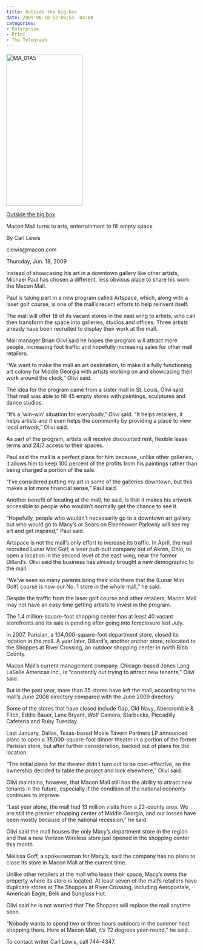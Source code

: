 ```yaml
---
title: Outside the big box
date: 2009-06-18 12:08:53 -04:00
categories:
- Enterprise
- Print
- The Telegraph
---
```


<p><a href="{{ site.baseurl }}/assets/MA_01A5.jpg"><img class="alignright" title="MA_01A5" src="{{ site.baseurl }}/assets/MA_01A5.jpg" alt="MA_01A5" width="201" height="401" /></a></p>
<p><a href="http://www.macon.com/198/story/751768.html">Outside the big box</a></p>
<p>Macon Mall turns to arts, entertainment to fill empty space</p>
<p>By Carl Lewis</p>
<p>clewis@macon.com</p>
<p>Thursday, Jun. 18, 2009</p>
<p>Instead of showcasing his art in a downtown gallery like other artists, Michael Paul has chosen a different, less obvious place to share his work: the Macon Mall.</p>
<p>Paul is taking part in a new program called Artspace, which, along with a laser golf course, is one of the mall’s recent efforts to help reinvent itself.</p>
<p><!--more-->The mall will offer 18 of its vacant stores in the east wing to artists, who can then transform the space into galleries, studios and offices. Three artists already have been recruited to display their work at the mall.</p>
<p>Mall manager Brian Olivi said he hopes the program will attract more people, increasing foot traffic and hopefully increasing sales for other mall retailers.</p>
<p>“We want to make the mall an art destination, to make it a fully functioning art colony for Middle Georgia with artists working on and showcasing their work around the clock,” Olivi said.</p>
<p>The idea for the program came from a sister mall in St. Louis, Olivi said. That mall was able to fill 45 empty stores with paintings, sculptures and dance studios.</p>
<p>“It’s a ‘win-win’ situation for everybody,” Olivi said. “It helps retailers, it helps artists and it even helps the community by providing a place to view local artwork,” Olivi said.</p>
<p>As part of the program, artists will receive discounted rent, flexible lease terms and 24/7 access to their spaces.</p>
<p>Paul said the mall is a perfect place for him because, unlike other galleries, it allows him to keep 100 percent of the profits from his paintings rather than being charged a portion of the sale.</p>
<p>“I’ve considered putting my art in some of the galleries downtown, but this makes a lot more financial sense,” Paul said.</p>
<p>Another benefit of locating at the mall, he said, is that it makes his artwork accessible to people who wouldn’t normally get the chance to see it.</p>
<p>“Hopefully, people who wouldn’t necessarily go to a downtown art gallery but who would go to Macy’s or Sears on Eisenhower Parkway will see my art and get inspired,” Paul said.</p>
<p>Artspace is not the mall’s only effort to increase its traffic. In April, the mall recruited Lunar Mini Golf, a laser putt-putt company out of Akron, Ohio, to open a location in the second level of the east wing, near the former Dillard’s. Olivi said the business has already brought a new demographic to the mall.</p>
<p>“We’ve seen so many parents bring their kids there that the (Lunar Mini Golf) course is now our No. 1 store in the whole mall,” he said.</p>
<p>Despite the traffic from the laser golf course and other retailers, Macon Mall may not have an easy time getting artists to invest in the program.</p>
<p>The 1.4 million-square-foot shopping center has at least 40 vacant storefronts and its sale is pending after going into foreclosure last July.</p>
<p>In 2007, Parisian, a 104,000-square-foot department store, closed its location in the mall. A year later, Dillard’s, another anchor store, relocated to the Shoppes at River Crossing, an outdoor shopping center in north Bibb County.</p>
<p>Macon Mall’s current management company, Chicago-based Jones Lang LaSalle Americas Inc., is “constantly out trying to attract new tenants,” Olivi said.</p>
<p>But in the past year, more than 35 stores have left the mall, according to the mall’s June 2008 directory compared with the June 2009 directory.</p>
<p>Some of the stores that have closed include Gap, Old Navy, Abercrombie &amp; Fitch, Eddie Bauer, Lane Bryant, Wolf Camera, Starbucks, Piccadilly Cafeteria and Ruby Tuesday.</p>
<p>Last January, Dallas, Texas-based Movie Tavern Partners LP announced plans to open a 35,000-square-foot dinner theater in a portion of the former Parisian store, but after further consideration, backed out of plans for the location.</p>
<p>“The initial plans for the theater didn’t turn out to be cost-effective, so the ownership decided to table the project and look elsewhere,” Olivi said.</p>
<p>Olivi maintains, however, that Macon Mall still has the ability to attract new tenants in the future, especially if the condition of the national economy continues to improve.</p>
<p>“Last year alone, the mall had 13 million visits from a 22-county area. We are still the premier shopping center of Middle Georgia, and our losses have been mostly because of the national recession,” he said.</p>
<p>Olivi said the mall houses the only Macy’s department store in the region and that a new Verizon Wireless store just opened in the shopping center this month.</p>
<p>Melissa Goff, a spokeswoman for Macy’s, said the company has no plans to close its store in Macon Mall at the current time.</p>
<p>Unlike other retailers at the mall who lease their space, Macy’s owns the property where its store is located. At least seven of the mall’s retailers have duplicate stores at The Shoppes at River Crossing, including Aeropostale, American Eagle, Belk and Sunglass Hut.</p>
<p>Olivi said he is not worried that The Shoppes will replace the mall anytime soon.</p>
<p>“Nobody wants to spend two or three hours outdoors in the summer heat shopping there. Here at Macon Mall, it’s 72 degrees year-round,” he said.</p>
<p>To contact writer Carl Lewis, call 744-4347.</p>
